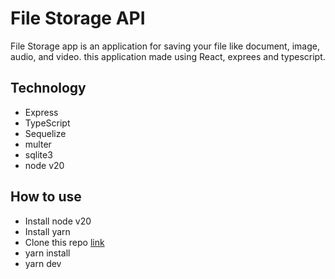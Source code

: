 # File Storage API

File Storage app is an application for saving your file like document, image, audio, and video. this application made using React, exprees and typescript.

## Technology

- Express
- TypeScript
- Sequelize
- multer
- sqlite3
- node v20

## How to use

- Install node v20
- Install yarn
- Clone this repo [link](https://github.com/darmawandoni6/file-storage-server)
- yarn install
- yarn dev
